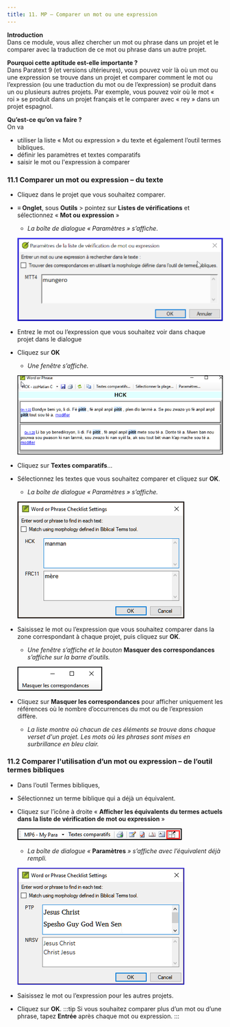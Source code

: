 ```yaml
---
title: 11. MP – Comparer un mot ou une expression
---
```

**Introduction**  
Dans ce module, vous allez chercher un mot ou phrase dans un projet et le comparer avec la traduction de ce mot ou phrase dans un autre projet.

**​Pourquoi cette aptitude est-elle importante ?**  
Dans Paratext 9 (et versions ultérieures), vous pouvez voir là où un mot ou une expression se trouve dans un projet et comparer comment le mot ou l’expression (ou une traduction du mot ou de l’expression) se produit dans un ou plusieurs autres projets. Par exemple, vous pouvez voir où le mot « roi » se produit dans un projet français et le comparer avec « rey » dans un projet espagnol.

**​Qu’est-ce qu’on va faire ?**  
On va  
-   utiliser la liste « Mot ou expression » du texte et également l’outil termes bibliques.
-   définir les paramètres et textes comparatifs
-   saisir le mot ou l'expression à comparer

### 11.1 Comparer un mot ou expression – du texte

-   Cliquez dans le projet que vous souhaitez comparer.
-  **≡ Onglet**, sous **Outils** \> pointez sur **Listes de vérifications** et sélectionnez « **Mot ou expression** »  
    -    *La boîte de dialogue « Paramètres » s’affiche*.

    ![](../media/3fb03892cc41e4564da07d1e39e1ffce.png)

-   Entrez le mot ou l’expression que vous souhaitez voir dans chaque projet dans le dialogue
-   Cliquez sur **OK**  
    -    *Une fenêtre s’affiche.*

    ![](../media/0f0b2496d26a3d67d03adfb7450b6119.png)

-   Cliquez sur **Textes comparatifs**...
-   Sélectionnez les textes que vous souhaitez comparer et cliquez sur **OK**.  
    -    *La boîte de dialogue « Paramètres » s’affiche.*

    ![](../media/a08fdc3ff01202588a59aad869fb8205.png)

-   Saisissez le mot ou l’expression que vous souhaitez comparer dans la zone correspondant à chaque projet, puis cliquez sur **OK**.  
    -    *Une fenêtre s’affiche et le bouton* **Masquer des correspondances** *s’affiche sur la barre d’outils.*

    ![](../media/3f6b972b79a76a1cb8ba7556b4e5ce6c.png)

-   Cliquez sur **Masquer les correspondances** pour afficher uniquement les références où le nombre d’occurrences du mot ou de l’expression diffère.  
    -    *La liste montre où chacun de ces éléments se trouve dans chaque verset d'un projet. Les mots où les phrases sont mises en surbrillance en bleu clair.*

### 11.2 Comparer l'utilisation d’un mot ou expression – de l’outil termes bibliques

-   Dans l’outil Termes bibliques,
-   Sélectionnez un terme biblique qui a déjà un équivalent.
-   Cliquez sur l’icône à droite « **Afficher les équivalents du termes actuels dans la liste de vérification de mot ou expression** »

    ![](../media/67ef7214ef1efee6297c23007d09c66e.png)  
    -    *La boîte de dialogue «* **Paramètres** *» s’affiche avec l’équivalent déjà rempli.*

    ![](../media/c58bb284eef0184480a195c3783310cb.png)
-   Saisissez le mot ou l’expression pour les autres projets.
-   Cliquez sur **OK**.
:::tip
Si vous souhaitez comparer plus d’un mot ou d’une phrase, tapez **Entrée** après chaque mot ou expression.
:::